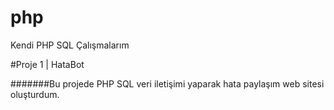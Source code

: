 # php
Kendi PHP SQL Çalışmalarım

#Proje 1 | HataBot

#######Bu projede PHP SQL veri iletişimi yaparak hata paylaşım web sitesi oluşturdum.
